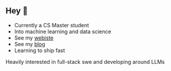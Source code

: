 ## Hey 👋
* Currently a CS Master student
* Into machine learning and data science
* See my [webiste](https://hectoragvz.github.io/)
* See my [blog](https://hectoragvz.substack.com/)
* Learning to ship fast

Heavily interested in full-stack swe and developing around LLMs
